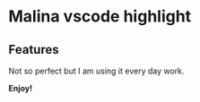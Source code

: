 # Malina vscode highlight

## Features

Not so perfect but I am using it every day work.

**Enjoy!**
